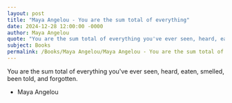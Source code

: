 ```yaml
---
layout: post
title: "Maya Angelou - You are the sum total of everything"
date: 2024-12-28 12:00:00 -0000
author: Maya Angelou
quote: "You are the sum total of everything you've ever seen, heard, eaten, smelled, been told, and forgotten."
subject: Books
permalink: /Books/Maya Angelou/Maya Angelou - You are the sum total of everything
---
```


You are the sum total of everything you've ever seen, heard, eaten, smelled, been told, and forgotten.

- Maya Angelou
